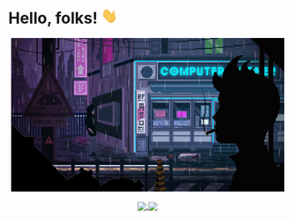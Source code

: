# Hello, folks! <img src="wave.gif" width="30px">

<p align = 'center'><img src="Banner GIF.gif" width="495"></p>
<p align="center">
<a href="https://github.com/hotaanubhab/hotaanubhab">
<img align="center" src="https://github-readme-stats.vercel.app/api//?username=hotaanubhab&theme=tokyonight&count_private=true&show_icons=true&title_color=41fdfe&text_color=fb28d5&include_all_commits=true" width=421px/>
</a>
<a href="https://github.com/hotaanubhab/hotaanubhab">
<img align="center" src="https://github-readme-stats.vercel.app/api/top-langs/?username=hotaanubhab&theme=tokyonight&count_private=true&show_icons=true&layout=compact&show_icons=true&title_color=41fdfe&text_color=fb28d5&langs_count=6" />
</a>
</p>